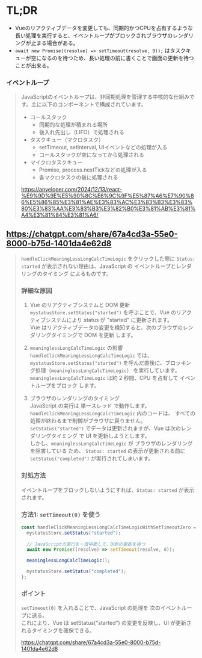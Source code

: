 # TL;DR

- Vueのリアクティブデータを変更しても、同期的かつCPUを占有するような長い処理を実行すると、イベントループがブロックされブラウザのレンダリングが止まる場合がある。
- `await new Promise((resolve) => setTimeout(resolve, 0));` はタスクキューが空になるのを待つため、長い処理の前に書くことで画面の更新を待つことが出来る。

### イベントループ

> JavaScriptのイベントループは、非同期処理を管理する中核的な仕組みです。主に以下のコンポーネントで構成されています。
> 
> - コールスタック
>   - 同期的な処理が積まれる場所
>   - 後入れ先出し（LIFO）で処理される
> - タスクキュー（マクロタスク）
>   - setTimeout, setInterval, UIイベントなどの処理が入る
>   - コールスタックが空になってから処理される
> - マイクロタスクキュー
>   - Promise, process.nextTickなどの処理が入る
>   - 各マクロタスクの後に処理される
> 
> https://anveloper.com/2024/12/13/react-%E9%9D%9E%E5%90%8C%E6%9C%9F%E5%87%A6%E7%90%86%E5%86%85%E3%81%AE%E3%83%AC%E3%83%B3%E3%83%80%E3%83%AA%E3%83%B3%E3%82%B0%E3%81%AB%E3%81%A4%E3%81%84%E3%81%A6/

## https://chatgpt.com/share/67a4cd3a-55e0-8000-b75d-1401da4e62d8

> `handleClickMeaningLessLongCalcTimeLogic` をクリックした際に `Status: started` が表示されない理由は、JavaScript の イベントループとレンダリングのタイミング によるものです。
> 
> ### 詳細な原因
> 1. Vue のリアクティブシステムと DOM 更新  
> `mystatusStore.setStatus("started")` を呼ぶことで、Vue のリアクティブシステムにより status が "started" に更新されます。  
> Vue はリアクティブデータの変更を検知すると、次のブラウザのレンダリングタイミングで DOM を更新 します。
> 
> 2. `meaninglessLongCalcTimeLogic` の影響  
> `handleClickMeaningLessLongCalcTimeLogic` では、 `mystatusStore.setStatus("started")` を呼んだ直後に、ブロッキング処理（`meaninglessLongCalcTimeLogic`） を実行しています。  
> `meaninglessLongCalcTimeLogic` は約 2 秒間、CPU を占有して イベントループをブロック します。
> 
> 3. ブラウザのレンダリングのタイミング  
> JavaScript の実行は 単一スレッド で動作します。  
> `handleClickMeaningLessLongCalcTimeLogic` 内のコードは、 すべての処理が終わるまで制御がブラウザに戻りません。  
> `setStatus("started")` でデータは更新されますが、Vue は次のレンダリングタイミング で UI を更新しようとします。  
> しかし、`meaninglessLongCalcTimeLogic` が ブラウザのレンダリングを阻害している ため、 `Status: started` の表示が更新される前に `setStatus("completed")` が実行されてしまいます。  
> 
> ### 対処方法
> イベントループをブロックしないようにすれば、`Status: started` が表示されます。
> 
> ### 方法1: `setTimeout(0)` を使う
> ```ts
> const handleClickMeaningLessLongCalcTimeLogicWithSetTimeoutZero = async () => {
>   mystatusStore.setStatus("started");
>   
>   // JavaScriptの実行を一度中断して、DOMの更新を待つ
>   await new Promise((resolve) => setTimeout(resolve, 0));
> 
>   meaninglessLongCalcTimeLogic();
> 
>   mystatusStore.setStatus("completed");
> };
> ```
> 
> ### ポイント
> 
> `setTimeout(0)` を入れることで、JavaScript の処理を 次のイベントループに送る。  
> これにより、Vue は setStatus("started") の変更を反映し、UI が更新されるタイミングを確保できる。
> 
> https://chatgpt.com/share/67a4cd3a-55e0-8000-b75d-1401da4e62d8